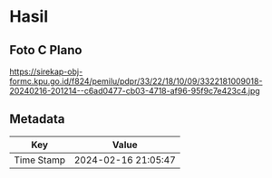 # Hasil

## Foto C Plano

https://sirekap-obj-formc.kpu.go.id/f824/pemilu/pdpr/33/22/18/10/09/3322181009018-20240216-201214--c6ad0477-cb03-4718-af96-95f9c7e423c4.jpg


## Metadata

| Key        | Value               |
| ---------- | ------------------- |
| Time Stamp | 2024-02-16 21:05:47 |



